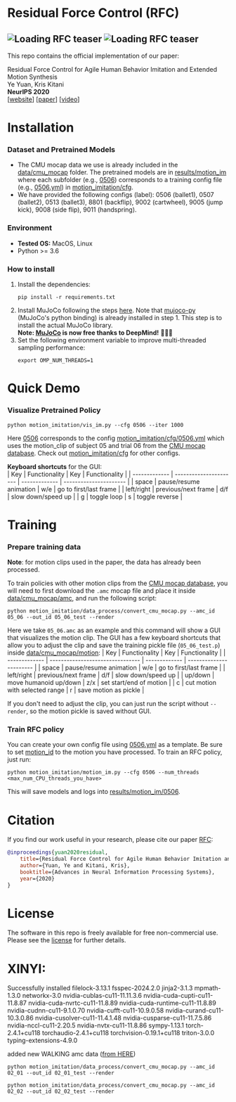 # Residual Force Control (RFC)
![Loading RFC teaser](data/gif/teaser1.gif "RFC Teaser") ![Loading RFC teaser](data/gif/teaser2.gif "RFC Teaser")
---
This repo contains the official implementation of our paper:
  
Residual Force Control for Agile Human Behavior Imitation and Extended Motion Synthesis  
Ye Yuan, Kris Kitani  
**NeurIPS 2020**  
[[website](https://www.ye-yuan.com/rfc)] [[paper](https://arxiv.org/pdf/2006.07364.pdf)] [[video](https://youtu.be/XuzH1u78o1Y)]

# Installation 
### Dataset and Pretrained Models
* The CMU mocap data we use is already included in the [data/cmu_mocap](data/cmu_mocap) folder. The pretrained models are in [results/motion_im](results/motion_im) where each subfolder (e.g., [0506](results/motion_im/0506)) corresponds to a training config file (e.g., [0506.yml](motion_imitation/cfg/0506.yml)) in [motion_imitation/cfg](motion_imitation/cfg).
* We have provided the following configs (label): 
0506 (ballet1), 0507 (ballet2), 0513 (ballet3), 8801 (backflip), 9002 (cartwheel), 9005 (jump
kick), 9008 (side flip), 9011 (handspring).
### Environment
* **Tested OS:** MacOS, Linux
* Python >= 3.6
### How to install
1. Install the dependencies:
    ```
    pip install -r requirements.txt
    ```
2. Install MuJoCo following the steps [here](https://github.com/openai/mujoco-py#install-mujoco). Note that [mujoco-py](https://github.com/openai/mujoco-py) (MuJoCo's python binding) is already installed in step 1. This step is to install the actual MuJoCo library.  
   **Note: [MuJoCo](https://mujoco.org/) is now free thanks to DeepMind!** 🎉🎉🎉
3. Set the following environment variable to improve multi-threaded sampling performance:    
    ```
    export OMP_NUM_THREADS=1
    ```

# Quick Demo
### Visualize Pretrained Policy
```
python motion_imitation/vis_im.py --cfg 0506 --iter 1000
```
Here [0506](motion_imitation/cfg/0506.yml) corresponds to the config [motion_imitation/cfg/0506.yml](motion_imitation/cfg/0506.yml) which uses the motion_clip of subject 05 and trial 06 from the [CMU mocap database](http://mocap.cs.cmu.edu/). Check out [motion_imitation/cfg](motion_imitation/cfg) for other configs.

**Keyboard shortcuts** for the GUI:  
| Key           | Functionality          | Key           | Functionality          |
| ------------- | ---------------------- | ------------- | ---------------------- |
| space         | pause/resume animation | w/e           | go to first/last frame |
| left/right    | previous/next frame    | d/f           | slow down/speed up     |
| g             | toggle loop            | s             | toggle reverse         |

# Training
### Prepare training data
**Note**: for motion clips used in the paper, the data has already been processed.

To train policies with other motion clips from the [CMU mocap database](http://mocap.cs.cmu.edu/), you will need to first download the `.amc` mocap file and place it inside [data/cmu_mocap/amc](data/cmu_mocap/amc), and run the following script:
```
python motion_imitation/data_process/convert_cmu_mocap.py --amc_id 05_06 --out_id 05_06_test --render
```
Here we take `05_06.amc` as an example and this command will show a GUI that visualizes the motion clip. The GUI has a few keyboard shortcuts that allow you to adjust the clip and save the training pickle file (`05_06_test.p`) inside [data/cmu_mocap/motion](data/cmu_mocap/motion):
| Key           | Functionality                    | Key           | Functionality           |
| ------------- | -------------------------------- | ------------- | ----------------------- |
| space         | pause/resume animation           | w/e           | go to first/last frame  |
| left/right    | previous/next frame              | d/f           | slow down/speed up      |
| up/down       | move humanoid up/down            | z/x           | set start/end of motion |
| c             | cut motion with selected range   | r             | save motion as pickle   |

If you don't need to adjust the clip, you can just run the script without `--render`, so the motion pickle is saved without GUI.


### Train RFC policy
You can create your own config file using [0506.yml](motion_imitation/cfg/0506.yml) as a template. Be sure to set [motion_id](motion_imitation/cfg/0506.yml#L2) to the motion you have processed. To train an RFC policy, just run:
```
python motion_imitation/motion_im.py --cfg 0506 --num_threads <max_num_CPU_threads_you_have>
```
This will save models and logs into [results/motion_im/0506](results/motion_im/0506).

# Citation
If you find our work useful in your research, please cite our paper [RFC](https://www.ye-yuan.com/rfc):
```bibtex
@inproceedings{yuan2020residual,
    title={Residual Force Control for Agile Human Behavior Imitation and Extended Motion Synthesis},
    author={Yuan, Ye and Kitani, Kris},
    booktitle={Advances in Neural Information Processing Systems},
    year={2020}
}
```

# License
The software in this repo is freely available for free non-commercial use. Please see the [license](LICENSE) for further details.

# XINYI:

Successfully installed filelock-3.13.1 fsspec-2024.2.0 jinja2-3.1.3 mpmath-1.3.0 networkx-3.0 nvidia-cublas-cu11-11.11.3.6 nvidia-cuda-cupti-cu11-11.8.87 nvidia-cuda-nvrtc-cu11-11.8.89 nvidia-cuda-runtime-cu11-11.8.89 nvidia-cudnn-cu11-9.1.0.70 nvidia-cufft-cu11-10.9.0.58 nvidia-curand-cu11-10.3.0.86 nvidia-cusolver-cu11-11.4.1.48 nvidia-cusparse-cu11-11.7.5.86 nvidia-nccl-cu11-2.20.5 nvidia-nvtx-cu11-11.8.86 sympy-1.13.1 torch-2.4.1+cu118 torchaudio-2.4.1+cu118 torchvision-0.19.1+cu118 triton-3.0.0 typing-extensions-4.9.0


added new WALKING amc data ([from HERE](http://mocap.cs.cmu.edu/search.php))
``` 
python motion_imitation/data_process/convert_cmu_mocap.py --amc_id 02_01 --out_id 02_01_test --render
```

```
python motion_imitation/data_process/convert_cmu_mocap.py --amc_id 02_02 --out_id 02_02_test --render
```